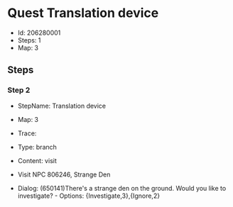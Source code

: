 # Quest Translation device

- Id: 206280001
- Steps: 1
- Map: 3

## Steps

### Step 2
- StepName:  Translation device
- Map:  3
- Trace:  
- Type:  branch
- Content:  visit
- Visit NPC 806246, Strange Den

- Dialog: (650141)There's a strange den on the ground. Would you like to investigate? - Options: {Investigate,3},{Ignore,2}


